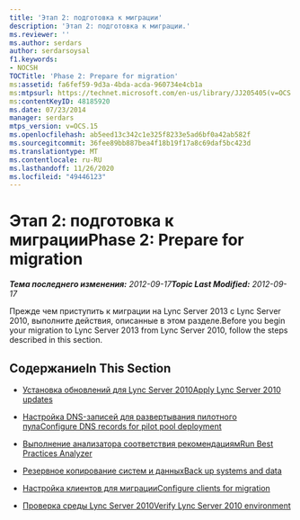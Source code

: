 ```yaml
---
title: 'Этап 2: подготовка к миграции'
description: 'Этап 2: подготовка к миграции.'
ms.reviewer: ''
ms.author: serdars
author: serdarsoysal
f1.keywords:
- NOCSH
TOCTitle: 'Phase 2: Prepare for migration'
ms:assetid: fa6fef59-9d3a-4bda-acda-960734e4cb1a
ms:mtpsurl: https://technet.microsoft.com/en-us/library/JJ205405(v=OCS.15)
ms:contentKeyID: 48185920
ms.date: 07/23/2014
manager: serdars
mtps_version: v=OCS.15
ms.openlocfilehash: ab5eed13c342c1e325f8233e5ad6bf0a42ab582f
ms.sourcegitcommit: 36fee89bb887bea4f18b19f17a8c69daf5bc423d
ms.translationtype: MT
ms.contentlocale: ru-RU
ms.lasthandoff: 11/26/2020
ms.locfileid: "49446123"
---
```

# <a name="phase-2-prepare-for-migration"></a><span data-ttu-id="3922b-103">Этап 2: подготовка к миграции</span><span class="sxs-lookup"><span data-stu-id="3922b-103">Phase 2: Prepare for migration</span></span>

<div data-xmlns="http://www.w3.org/1999/xhtml">

<div class="topic" data-xmlns="http://www.w3.org/1999/xhtml" data-msxsl="urn:schemas-microsoft-com:xslt" data-cs="https://msdn.microsoft.com/">

<div data-asp="https://msdn2.microsoft.com/asp">



</div>

<div id="mainSection">

<div id="mainBody"><span data-ttu-id="3922b-104">

<span> </span></span><span class="sxs-lookup"><span data-stu-id="3922b-104">

<span> </span></span></span>

<span data-ttu-id="3922b-105">_**Тема последнего изменения:** 2012-09-17_</span><span class="sxs-lookup"><span data-stu-id="3922b-105">_**Topic Last Modified:** 2012-09-17_</span></span>

<span data-ttu-id="3922b-106">Прежде чем приступить к миграции на Lync Server 2013 с Lync Server 2010, выполните действия, описанные в этом разделе.</span><span class="sxs-lookup"><span data-stu-id="3922b-106">Before you begin your migration to Lync Server 2013 from Lync Server 2010, follow the steps described in this section.</span></span>

<div>

## <a name="in-this-section"></a><span data-ttu-id="3922b-107">Содержание</span><span class="sxs-lookup"><span data-stu-id="3922b-107">In This Section</span></span>

  - [<span data-ttu-id="3922b-108">Установка обновлений для Lync Server 2010</span><span class="sxs-lookup"><span data-stu-id="3922b-108">Apply Lync Server 2010 updates</span></span>](apply-lync-server-2010-updates.md)

  - [<span data-ttu-id="3922b-109">Настройка DNS-записей для развертывания пилотного пула</span><span class="sxs-lookup"><span data-stu-id="3922b-109">Configure DNS records for pilot pool deployment</span></span>](configure-dns-records-for-pilot-pool-deployment.md)

  - [<span data-ttu-id="3922b-110">Выполнение анализатора соответствия рекомендациям</span><span class="sxs-lookup"><span data-stu-id="3922b-110">Run Best Practices Analyzer</span></span>](run-best-practices-analyzer.md)

  - [<span data-ttu-id="3922b-111">Резервное копирование систем и данных</span><span class="sxs-lookup"><span data-stu-id="3922b-111">Back up systems and data</span></span>](back-up-systems-and-data.md)

  - [<span data-ttu-id="3922b-112">Настройка клиентов для миграции</span><span class="sxs-lookup"><span data-stu-id="3922b-112">Configure clients for migration</span></span>](configure-clients-for-migration.md)

  - [<span data-ttu-id="3922b-113">Проверка среды Lync Server 2010</span><span class="sxs-lookup"><span data-stu-id="3922b-113">Verify Lync Server 2010 environment</span></span>](verify-lync-server-2010-environment.md)

<span data-ttu-id="3922b-114"></div>

</div>

<span> </span>

</div>

</div>

</span><span class="sxs-lookup"><span data-stu-id="3922b-114"></div>

</div>

<span> </span>

</div>

</div>

</span></span></div>

